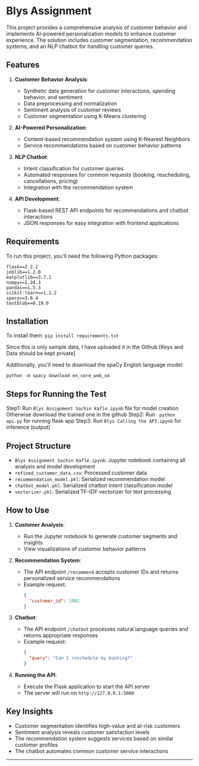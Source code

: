 # Blys Assignment


This project provides a comprehensive analysis of customer behavior and implements AI-powered personalization models to enhance customer experience. The solution includes customer segmentation, recommendation systems, and an NLP chatbot for handling customer queries.

## Features

1. **Customer Behavior Analysis**:
   - Synthetic data generation for customer interactions, spending behavior, and sentiment
   - Data preprocessing and normalization
   - Sentiment analysis of customer reviews
   - Customer segmentation using K-Means clustering

2. **AI-Powered Personalization**:
   - Content-based recommendation system using K-Nearest Neighbors
   - Service recommendations based on customer behavior patterns

3. **NLP Chatbot**:
   - Intent classification for customer queries
   - Automated responses for common requests (booking, rescheduling, cancellations, pricing)
   - Integration with the recommendation system

4. **API Development**:
   - Flask-based REST API endpoints for recommendations and chatbot interactions
   - JSON responses for easy integration with frontend applications

## Requirements

To run this project, you'll need the following Python packages:
```
flask==2.2.2
joblib==1.2.0
matplotlib==3.7.1
numpy==1.24.3
pandas==1.5.3
scikit-learn==1.2.2
spacy==3.8.4
textblob==0.19.0
```

## Installation
To install them: 
``` pip install requirements.txt   ```

Since this is only sample data, I have uploaded it in the Github [Keys and Data should be kept private]

Additionally, you'll need to download the spaCy English language model:

``` python -m spacy download en_core_web_sm ```

## Steps for Running the Test

 Step1: Run ```Blys Assignment Sachin Kafle.ipynb``` file for model creation Otherwise download the trained one in the github
 Step2: Run ``` python api.py``` for running flask app
 Step3: Run ```Blys Calling the API.ipynb``` for inference (output)

## Project Structure

- `Blys Assignment Sachin Kafle.ipynb`: Jupyter notebook containing all analysis and model development
- `refined_customer_data.csv`: Processed customer data
- `recommendation_model.pkl`: Serialized recommendation model
- `chatbot_model.pkl`: Serialized chatbot intent classification model
- `vectorizer.pkl`: Serialized TF-IDF vectorizer for text processing

## How to Use

1. **Customer Analysis**:
   - Run the Jupyter notebook to generate customer segments and insights
   - View visualizations of customer behavior patterns

2. **Recommendation System**:
   - The API endpoint `/recommend` accepts customer IDs and returns personalized service recommendations
   - Example request:
     ```json
     {
       "customer_id": 1001
     }
     ```

3. **Chatbot**:
   - The API endpoint `/chatbot` processes natural language queries and returns appropriate responses
   - Example request:
     ```json
     {
       "query": "Can I reschedule my booking?"
     }
     ```

4. **Running the API**:
   - Execute the Flask application to start the API server
   - The server will run on `http://127.0.0.1:5000`

## Key Insights

- Customer segmentation identifies high-value and at-risk customers
- Sentiment analysis reveals customer satisfaction levels
- The recommendation system suggests services based on similar customer profiles
- The chatbot automates common customer service interactions

---


